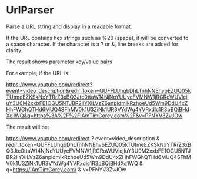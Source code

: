 # UrlParser
Parse a URL string and display in a readable format.

If the URL contains hex strings such as %20 (space), it will be converted to a space character.  If the character is a ? or &, line breaks are added for clarity.

The result shows parameter key/value pairs

For example, if the URL is:

https://www.youtube.com/redirect?event=video_description&redir_token=QUFFLUhqbDhLTnhNNEhvbEZUQ05kTUtmeEZKSkNxYTRrZ3xBQ3Jtc0ttaW14NjNoYUUycFVMNW1jRGRoWUVlcjluY3U0M2xxbFE1OGU5NTJBR2llYXlLVzZ6anpidmlkRzhoeUd5Wm9DdU4xZHhFWGhQTHd6MUQ4SFhMV0k1U3ZiNk1UR3VYdWg4YVRxdlc1R3pBQjBHdXd1WQ&q=https%3A%2F%2FIAmTimCorey.com%2F&v=PFNYV3ZvJOw

The result will be:

https://www.youtube.com/redirect 
? 
event=video_description 
& 
redir_token=QUFFLUhqbDhLTnhNNEhvbEZUQ05kTUtmeEZKSkNxYTRrZ3xBQ3Jtc0ttaW14NjNoYUUycFVMNW1jRGRoWUVlcjluY3U0M2xxbFE1OGU5NTJBR2llYXlLVzZ6anpidmlkRzhoeUd5Wm9DdU4xZHhFWGhQTHd6MUQ4SFhMV0k1U3ZiNk1UR3VYdWg4YVRxdlc1R3pBQjBHdXd1WQ 
& 
q=https://IAmTimCorey.com/ 
& 
v=PFNYV3ZvJOw 

